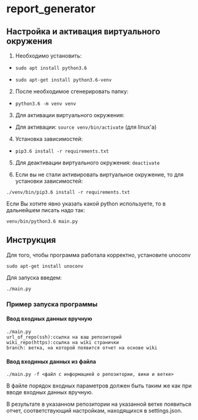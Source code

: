 # report_generator
## Настройка и активация виртуального окружения

1. Необходимо установить:

* `sudo apt install python3.6`

* `sudo apt-get install python3.6-venv`

2. После необходимое сгенерировать папку:

* `python3.6 -m venv venv`

3. Для активации виртуального окружения:

* Для активации: `source venv/bin/activate` (для linux'a)

4. Установка зависимостей:

* `pip3.6 install -r requirements.txt`

5. Для деактивации виртуального окружения: `deactivate`

6. Если вы не стали активировать виртуальное окружение, то для установки зависимостей:

`./venv/bin/pip3.6 install -r requirements.txt `

Если Вы хотите явно указать какой python используете, то в дальнейшем писать надо так:

`venv/bin/python3.6 main.py`


## Инструкция
 Для того, чтобы программа работала корректно, установите unoconv
```
sudo apt-get install unoconv
```
 Для запуска введем:
```
./main.py
```
### Пример запуска программы
#### Ввод входных данных вручную
```
./main.py
url_of_repo(ssh):ссылка на ваш репозиторий
wiki_repo(https):ccылка на wiki странички
branch: ветка, на которой появится отчет на основе wiki
```
#### Ввод входнных данных из файла
```
./main.py -f <файл с информацией о репозитории, вики и ветке>
```
В файле порядок входных параметров должен быть таким же как при вводе входных данных вручную.

В результате в указанном репозитории на указанной ветке появиться отчет, соответствующий настройкам, находящиxся в settings.json.
